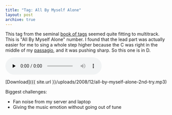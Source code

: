 ```yaml
---
title: "Tag: All By Myself Alone"
layout: post
archive: true
---
```


This tag from the seminal <a href="http://www.stampedecitychorus.com/classic_tags_men2.pdf">book of tags</a> seemed quite fitting to multitrack. This is "All By Myself Alone" number. I found that the lead part was actually easier for me to sing a whole step higher because the C was right in the middle of my <a href="http://en.wikipedia.org/wiki/Passaggio">passagio</a>, and it was pushing sharp. So this one is in D.

<audio id="wp_mep_41" src="{{ site.url }}/uploads/2008/12/all-by-myself-alone-2nd-try.mp3" type="audio/mp3"    controls="controls" preload="none"  ></audio>

[Download]({{ site.url }}/uploads/2008/12/all-by-myself-alone-2nd-try.mp3)

Biggest challenges:

* Fan noise from my server and laptop
* Giving the music emotion without going out of tune
